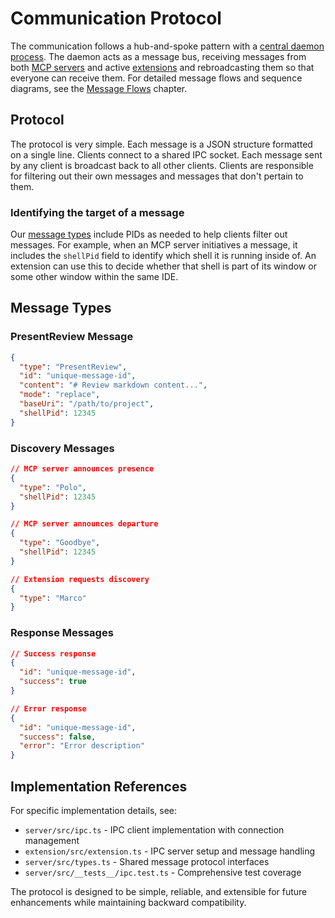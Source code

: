 # Communication Protocol

The communication follows a hub-and-spoke pattern with a [central daemon process](./daemon.md). The daemon acts as a message bus, receiving messages from both [MCP servers](./mcp-server.md) and active [extensions](./extension.md) and rebroadcasting them so that everyone can receive them. For detailed message flows and sequence diagrams, see the [Message Flows](./message-flows.md) chapter.

## Protocol

The protocol is very simple. Each message is a JSON structure formatted on a single line. Clients connect to a shared IPC socket. Each message sent by any client is broadcast back to all other clients. Clients are responsible for filtering out their own messages and messages that don't pertain to them.

### Identifying the target of a message

Our [message types](#message-types) include PIDs as needed to help clients filter out messages. For example, when an MCP server initiatives a message, it includes the `shellPid` field to identify which shell it is running inside of. An extension can use this to decide whether that shell is part of its window or some other window within the same IDE. 

## Message Types

### PresentReview Message
```json
{
  "type": "PresentReview",
  "id": "unique-message-id",
  "content": "# Review markdown content...",
  "mode": "replace",
  "baseUri": "/path/to/project",
  "shellPid": 12345
}
```

### Discovery Messages
```json
// MCP server announces presence
{
  "type": "Polo",
  "shellPid": 12345
}

// MCP server announces departure
{
  "type": "Goodbye", 
  "shellPid": 12345
}

// Extension requests discovery
{
  "type": "Marco"
}
```

### Response Messages
```json
// Success response
{
  "id": "unique-message-id",
  "success": true
}

// Error response
{
  "id": "unique-message-id", 
  "success": false,
  "error": "Error description"
}
```

## Implementation References

For specific implementation details, see:
- `server/src/ipc.ts` - IPC client implementation with connection management
- `extension/src/extension.ts` - IPC server setup and message handling
- `server/src/types.ts` - Shared message protocol interfaces
- `server/src/__tests__/ipc.test.ts` - Comprehensive test coverage

The protocol is designed to be simple, reliable, and extensible for future enhancements while maintaining backward compatibility.